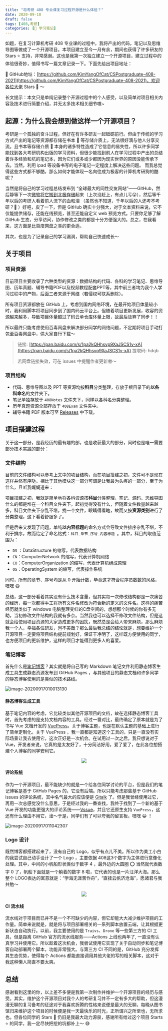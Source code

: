 ```yaml
---
title: "将考研 408 专业课复习过程开源是什么体验？"
date: 2020-09-10
draft: false
tags: [408,考研]
categories: [📗 学习笔记]
---
```


如题，在复习计算机考研 408 专业课的过程中，我将产出的代码，笔记以及思维导图等做成了一个开源项目。本项目建立至今一月有余，期间也获得了许多研友的 Stars ⭐️ 支持，非常感谢。这也是我第一次独立建立一个开源项目，建立过程中的体验很奇妙，值得书写一篇文章记录一下。下面先给出项目地址：

🚀 GitHub地址：[https://github.com/KimYangOfCat/CSPostgraduate-408-2021](https://github.com/KimYangOfCat/CSPostgraduate-408-2021)，欢迎各位大佬 Stars 🌟 ～ <!-- more -->

长文提示：本文只是单纯记录整个开源过程中的个人感受，以及简单对项目相关内容及技术进行简要介绍，并无太多技术相关细节嗷~

## 起源：为什么我会想到做这样一个开源项目？

考研是一个孤独的奋斗过程，但好在有许多研友一起砥砺前行。但由于传统的学习方式产出的笔记等资源都存储在书本 💾 等存储介质上，无法很好滴与他人分享交流。且书本等存储介质 💾 本身的诸多特性造成了它信息的易失性，所以许多同学能找到各大考研机构出版的学习资料，但很少能找到前人在学习过程中产出的总结着许多经验和坑的笔记本，因为它们或多或少都因为现实世界的原因没能传承下去。当然，利用 ipad 等设备书写的电子笔记一定程度上解决这些问题。 而我总觉得这些方式都不够酷，那么如何才能体现一名向往成为极客的计算机考研狗的酷呢？

当然是将自己的学习过程总结发布到 “全球最大的同性交友网站”——GitHub，然后静等下一次[微软将它搬到北极存储](https://archiveprogram.github.com/)起来（上次没赶上，有点儿亏😜），然后等千年以后的考研人看着前人流下的血和泪 （虽然也不知道，千年以后的人还考不考研？🤪 ）好吧，皮了一下，但是 GitHub 确实十分强大，对于文本资料来说，它不仅能提供储存，还能在线预览，甚至还能自定义 web 预览方式。只要你足够了解 GitHub 生态，分享访问，协作修改之类的都是十分方便强大的。总之，在我看来，这方面是比百度网盘之类的更合适。

其次，也是为了记录自己的学习漏洞，帮助自己快速成长～

## 关于项目

### 项目资源

目前项目主要收录了六种类型的资源：数据结构的代码、各科的学习笔记、思维导图、历年真题、辅导书籍PDF以及视频教程配套PPT等，其中前三者均为我个人学习过程中的产物，后面三者来源于网络（若侵权可联系删除）。

所有项目资源都放在 GitHub 上，考虑到国内网络环境，在最开始项目体量较小时，我利用脚本将项目同步到了国内码云平台上。但随着项目更新发展，收容的资源越来越多，导致项目体量超过了码云单仓库体量上限，故最后放弃了同步！！

所以最终只能考虑使用百毒网盘来解决部分同学的网络问题，不定期将项目手动打包至百毒网盘中，供大家自行下载～

> 链接: [https://pan.baidu.com/s/1pa2kQHhsvp9XaJSCS1v-xA](https://pan.baidu.com/s/1pa2kQHhsvp9XaJSCS1v-xA) 提取码: hdqb 
>
> 若网盘链接失效，可在 issues 中提醒作者更新嗷～

### 项目结构

- 代码、思维导图以及 PPT 等资源均按**科目**分类整理，存放于根目录下的**以各科命名**的文件夹下。
- 笔记单独存放于 `408Notes` 文件夹下，同样以各科名分类整理。
- 历年真题资源全部存放于 `408Exam` 文件夹中。
- 辅导书籍 PDF 版本可至 [Releases](https://github.com/KimYangOfCat/2021-CSPostgraduate-408/releases/tag/%E8%BE%85%E5%AF%BC%E4%B9%A6%E7%B1%8D) 中下载。

## 项目搭建过程

关于这一部分，是我经历的最有趣的部，也是收获最大的部分，同时也是唯一需要部分技术实践的部分：

### 文件结构

目前的文件结构可以参考上文中的项目结构，而在项目搭建之初，文件可不是现在这样井然有序哒。相比于其他模块这一部分可谓是让我最为头疼的一部分，至于为什么，且听我娓娓道来：

项目搭建之初，我就是简单地将各科资源按**科目**分类整理，笔记、源码、思维导图什么的都是堆在一个科目文件夹下。起初觉得没有什么，但随着文件数量越来越多，科目文件夹下杂乱不堪，找一个文件，眼睛得看瞎，故而又按**资源类别**进行了分类整理，这下看着舒服多了。

但是后来又发现了问题，单纯**以内容标题**的命名方式会导致文件排序杂乱不堪，不利于排序，故而给定了命名格式：`科目_章节_序号_内容标题 `。其中，科目的取值范围为：

+ `DS` ：DataStructure 的缩写，代表数据结构
+ `CN`：ComputerNetwork 的缩写，代表计算机网络
+ `CO`：ComputerOrganization 的缩写，代表计算机组成原理
+ `OS`：OperatingSystem 的缩写，代表操作系统

同时，所有的章节、序号均是从 0 开始计数，毕竟这才符合程序员数数的风格，嘿嘿 😃

总结，这一部分看着其实没有什么技术含量，但其实每一次修改结构都是一次痛苦的经历，每一次都得手工将所有文件名修改为符合新的定义的文件名。这样的痛苦经历就类似于 windows 电脑整理变红的C盘空间的，想想那个时候的你有多无助，当初修改文件结构的我就有多奈。当然我也可以选择不修改文件结构，但是这就会给使用项目资源的大家造成更多的困扰，既然总是会给人带来麻烦，那么麻烦我一个人，幸福各位研友，岂不美哉？那么最后我总结的结论就是，想要维护一个开源项目一定要将项目结构提前规划好，保证干净明了，这样既方便使用的同学，也方便项目的更新维护，这样的项目才能得到更多人的喜爱。

### 笔记博客

首先什么是[笔记博客](http://408.kimyang.cn)？其实就是将自己写的 Markdown 笔记文件利用静态博客生成工具生成静态资源发布到 GitHub Pages ，与其他项目的静态文档和许多同学的静态博客使用的是类似的技术路线。

![image-20200917010013130](https://tva1.sinaimg.cn/large/007S8ZIlly1giszffmgmyj31l80u0gx3.jpg)

#### 静态博客生成工具

基于笔记内容的考虑，它比较类似其他开源项目的文档，故在选择静态博客工具时，首先考虑的是支持文档内容的工具。经过一番对比，最终确定了原本就是为了书写 Vue 文档开发的 [VuePress](https://vuepress.vuejs.org/zh/)。关于博客主题，也是在默认主题的基础上进行了简单定制化。关于 VuePress ，我一直都是知道这个工具的，只是一直没有实际场景让我去使用它，这次正好是一次机会。在试用过一次之后，我只想说对于 Vue，开发者来说，它真的是太友好了，十分简洁好用，爱了爱了，在此各位想搭建个人博客的同学安利它。

<div align="center"><img src="https://tva1.sinaimg.cn/large/007S8ZIlly1giszg47c4fj30go0go786.jpg"></div>

#### 评论系统

作为一个开源项目，最不能缺少的就是一个给各位同学讨论的平台，但是我们的笔记博客是基于 GitHub Pages 的，它没有后端。所以只能考虑那些基于 GitHub issues 的评论系统，其中名气最大的应该便是 [Gitalk](https://gitalk.github.io/) 了。但是我曾经使用过它，再用一次总感觉没什么意思，于是经过我的一番查找，我终于找到了一个新的基于 Vue 开发的功能更强大的评论系统——[Vssue](https://vssue.js.org/)，并且它还原生支持 `VuePress`，这还有什么理由不用它，淦～于是，同学们有了可以夸我的留言板，嘿嘿 😀 ！

![image-20200917011042307](https://tva1.sinaimg.cn/large/007S8ZIlly1giszqcfsszj31sz0u0tga.jpg)

### Logo 设计

既然博客都搭建起来了，没有自己的 Logo，似乎有点儿不美。所以作为美工小白的我尝试自己动手设计了一个 Logo ，主要依据 408这3个数字为主体进行意像化处理。其中，中间的小帆船形状类似于数字 4 ，最外边的大圆圈 ⭕️ 当然就代表数字 0 了，帆船下面就是一个躺着的数字 8 啦，它代表的也是一片汪洋大海。那么整个 LOGO表达的寓意就是：“学海无涯苦作舟”，“直挂云帆济沧海”，愿诸君与我共勉～

<div align="center"><img src="https://cdn.jsdelivr.net/gh/KimYangOfCat/CSPostgraduate-408-2021/408Notes/.vuepress/public/icons@2x.png"></div>

#### CI 流水线

流水线对于项目而已并不是一个不可缺少的内容，但它却能大大减少维护项目的工作量。简单来说就是，就是将与项目部署相关的一系列脚本放置云端，让其根据更新状态自动执行。以前，我主要使用的是 `Traivs`、`Drone` 等一些第三方的 CI 工具，但是距离 GitHub 官方的流水线服务——Actions 上线也两年了, 一直没有认真学习并使用它。所以趁着这次机会，我尝试使用它实现了关于自动同步和笔记博客自动部署两个脚本，功能非常强大。与第三方 CI 不同的是，GitHub 充分发挥其生态优势，使得每个 Actions 都能直接调用其他大佬的写的相关脚本，这对于我这种懒人简直不要太爽。

## 总结

感谢看到这里的你，以上差不多便是我第一次制作并维护一个开源项目的经历与感受。其实，维护这个开源项目对我个人的考研复习并不一定有多大的帮助，但这漫漫无聊的复习备考的征途对于我喜欢折腾的性格来说便是最大的无聊。每晚从图书馆归来维护这个项目的时候便是我一天最快乐的时光，正所谓兴之所至也，无所求也。但各位同学的 Stars 🌟 仍旧是我最大动力源泉，感谢所有给过这个项目 Starts ⭐️ 的同学，我一定尽快把挖的坑都补上～ 😅